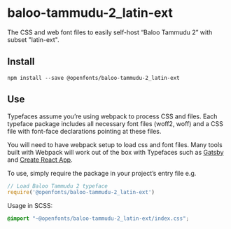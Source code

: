 
# baloo-tammudu-2_latin-ext

The CSS and web font files to easily self-host “Baloo Tammudu 2” with subset "latin-ext".

## Install

`npm install --save @openfonts/baloo-tammudu-2_latin-ext`

## Use

Typefaces assume you’re using webpack to process CSS and files. Each typeface
package includes all necessary font files (woff2, woff) and a CSS file with
font-face declarations pointing at these files.

You will need to have webpack setup to load css and font files. Many tools built
with Webpack will work out of the box with Typefaces such as [Gatsby](https://github.com/gatsbyjs/gatsby)
and [Create React App](https://github.com/facebookincubator/create-react-app).

To use, simply require the package in your project’s entry file e.g.

```javascript
// Load Baloo Tammudu 2 typeface
require('@openfonts/baloo-tammudu-2_latin-ext')
```

Usage in SCSS:
```scss
@import "~@openfonts/baloo-tammudu-2_latin-ext/index.css";
```
